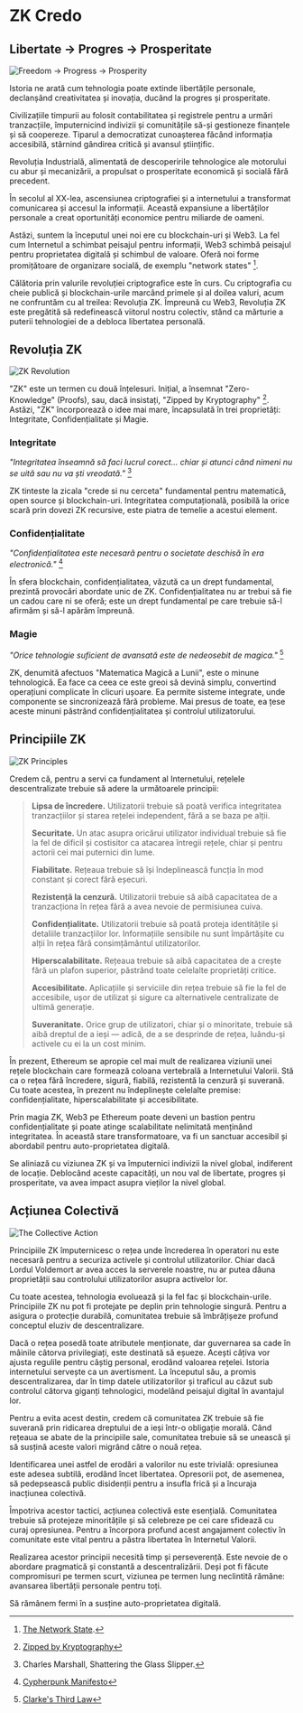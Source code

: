 # ZK Credo

## Libertate → Progres → Prosperitate

![Freedom → Progress → Prosperity](freedom-progress-prosperity.jpeg)

Istoria ne arată cum tehnologia poate extinde libertățile personale, declanșând creativitatea și inovația, ducând la progres și prosperitate.

Civilizațiile timpurii au folosit contabilitatea și registrele pentru a urmări tranzacțiile, împuternicind indivizii și comunitățile să-și gestioneze finanțele și să coopereze. Tiparul a democratizat cunoașterea făcând informația accesibilă, stârnind gândirea critică și avansul științific.

Revoluția Industrială, alimentată de descoperirile tehnologice ale motorului cu abur și mecanizării, a propulsat o prosperitate economică și socială fără precedent.

În secolul al XX-lea, ascensiunea criptografiei și a internetului a transformat comunicarea și accesul la informații. Această expansiune a libertăților personale a creat oportunități economice pentru miliarde de oameni.

Astăzi, suntem la începutul unei noi ere cu blockchain-uri și Web3. La fel cum Internetul a schimbat peisajul pentru informații, Web3 schimbă peisajul pentru proprietatea digitală și schimbul de valoare. Oferă noi forme promițătoare de organizare socială, de exemplu "network states" [^1].

Călătoria prin valurile revoluției criptografice este în curs. Cu criptografia cu cheie publică și blockchain-urile marcând primele și al doilea valuri, acum ne confruntăm cu al treilea: Revoluția ZK. Împreună cu Web3, Revoluția ZK este pregătită să redefinească viitorul nostru colectiv, stând ca mărturie a puterii tehnologiei de a debloca libertatea personală.

## Revoluția ZK

![ZK Revolution](zk-revolution.jpeg)

"ZK" este un termen cu două înțelesuri. Inițial, a însemnat "Zero-Knowledge" (Proofs), sau, dacă insistați, "Zipped by Kryptography" [^2]. Astăzi, "ZK" încorporează o idee mai mare, încapsulată în trei proprietăți: Integritate, Confidențialitate și Magie.

### Integritate

*"Integritatea înseamnă să faci lucrul corect... chiar și atunci când nimeni nu se uită sau nu va ști vreodată."* [^3]

ZK tinteste la zicala "crede si nu cerceta" fundamental pentru matematică, open source și blockchain-uri. Integritatea computațională, posibilă la orice scară prin dovezi ZK recursive, este piatra de temelie a acestui element.

### Confidențialitate

*"Confidențialitatea este necesară pentru o societate deschisă în era electronică."* [^4]

În sfera blockchain, confidențialitatea, văzută ca un drept fundamental, prezintă provocări abordate unic de ZK. Confidențialitatea nu ar trebui să fie un cadou care ni se oferă; este un drept fundamental pe care trebuie să-l afirmăm și să-l apărăm împreună.

### Magie
*"Orice tehnologie suficient de avansată este de nedeosebit de magica."* [^5]

ZK, denumită afectuos "Matematica Magică a Lunii", este o minune tehnologică. Ea face ca ceea ce este greoi să devină simplu, convertind operațiuni complicate în clicuri ușoare. Ea permite sisteme integrate, unde componente se sincronizează fără probleme. Mai presus de toate, ea țese aceste minuni păstrând confidențialitatea și controlul utilizatorului.

## Principiile ZK

![ZK Principles](zk-principles.jpeg)

Credem că, pentru a servi ca fundament al Internetului, rețelele descentralizate trebuie să adere la următoarele principii:

> **Lipsa de încredere.** Utilizatorii trebuie să poată verifica integritatea tranzacțiilor și starea rețelei independent, fără a se baza pe alții.
> 
> **Securitate.** Un atac asupra oricărui utilizator individual trebuie să fie la fel de dificil și costisitor ca atacarea întregii rețele, chiar și pentru actorii cei mai puternici din lume.
> 
> **Fiabilitate.** Rețeaua trebuie să își îndeplinească funcția în mod constant și corect fără eșecuri.
> 
> **Rezistență la cenzură.** Utilizatorii trebuie să aibă capacitatea de a tranzacționa în rețea fără a avea nevoie de permisiunea cuiva.
> 
> **Confidențialitate.** Utilizatorii trebuie să poată proteja identitățile și detaliile tranzacțiilor lor. Informațiile sensibile nu sunt împărtășite cu alții în rețea fără consimțământul utilizatorilor.
> 
> **Hiperscalabilitate.** Rețeaua trebuie să aibă capacitatea de a crește fără un plafon superior, păstrând toate celelalte proprietăți critice.
> 
> **Accesibilitate.** Aplicațiile și serviciile din rețea trebuie să fie la fel de accesibile, ușor de utilizat și sigure ca alternativele centralizate de ultimă generație.
> 
> **Suveranitate.** Orice grup de utilizatori, chiar și o minoritate, trebuie să aibă dreptul de a ieși — adică, de a se desprinde de rețea, luându-și activele cu ei la un cost minim.

În prezent, Ethereum se apropie cel mai mult de realizarea viziunii unei rețele blockchain care formează coloana vertebrală a Internetului Valorii. Stă ca o rețea fără încredere, sigură, fiabilă, rezistentă la cenzură și suverană. Cu toate acestea, în prezent nu îndeplinește celelalte premise: confidențialitate, hiperscalabilitate și accesibilitate.

Prin magia ZK, Web3 pe Ethereum poate deveni un bastion pentru confidențialitate și poate atinge scalabilitate nelimitată menținând integritatea. În această stare transformatoare, va fi un sanctuar accesibil și abordabil pentru auto-proprietatea digitală.

Se aliniază cu viziunea ZK și va împuternici indivizii la nivel global, indiferent de locație. Deblocând aceste capacități, un nou val de libertate, progres și prosperitate, va avea impact asupra vieților la nivel global.

## Acțiunea Colectivă

![The Collective Action](the-collective-action.jpeg)

Principiile ZK împuternicesc o rețea unde încrederea în operatori nu este necesară pentru a securiza activele și controlul utilizatorilor. Chiar dacă Lordul Voldemort ar avea acces la serverele noastre, nu ar putea dăuna proprietății sau controlului utilizatorilor asupra activelor lor.

Cu toate acestea, tehnologia evoluează și la fel fac și blockchain-urile. Principiile ZK nu pot fi protejate pe deplin prin tehnologie singură. Pentru a asigura o protecție durabilă, comunitatea trebuie să îmbrățișeze profund conceptul eluziv de descentralizare.

Dacă o rețea posedă toate atributele menționate, dar guvernarea sa cade în mâinile câtorva privilegiați, este destinată să eșueze. Acești câțiva vor ajusta regulile pentru câștig personal, erodând valoarea rețelei. Istoria internetului servește ca un avertisment. La începutul său, a promis descentralizarea, dar în timp datele utilizatorilor și traficul au căzut sub controlul câtorva giganți tehnologici, modelând peisajul digital în avantajul lor.

Pentru a evita acest destin, credem că comunitatea ZK trebuie să fie suverană prin ridicarea dreptului de a ieși într-o obligație morală. Când rețeaua se abate de la principiile sale, comunitatea trebuie să se unească și să susțină aceste valori migrând către o nouă rețea.

Identificarea unei astfel de erodări a valorilor nu este trivială: opresiunea este adesea subtilă, erodând încet libertatea. Opresorii pot, de asemenea, să pedepsească public disidenții pentru a insufla frică și a încuraja inacțiunea colectivă.

Împotriva acestor tactici, acțiunea colectivă este esențială. Comunitatea trebuie să protejeze minoritățile și să celebreze pe cei care sfidează cu curaj opresiunea. Pentru a încorpora profund acest angajament colectiv în comunitate este vital pentru a păstra libertatea în Internetul Valorii.

Realizarea acestor principii necesită timp și perseverență. Este nevoie de o abordare pragmatică și constantă a descentralizării. Deși pot fi făcute compromisuri pe termen scurt, viziunea pe termen lung neclintită rămâne: avansarea libertății personale pentru toți.

Să rămânem fermi în a susține auto-proprietatea digitală.

[^1]: [The Network State](https://thenetworkstate.com/the-network-state-in-one-sentence).
[^2]: [Zipped by Kryptography](https://twitter.com/vitalikbuterin/status/1309298689156866048)
[^3]: Charles Marshall, Shattering the Glass Slipper.
[^4]: [Cypherpunk Manifesto](https://nakamotoinstitute.org/static/docs/cypherpunk-manifesto.txt)
[^5]: [Clarke's Third Law](https://en.wikipedia.org/wiki/Clarke%27s_three_laws)

